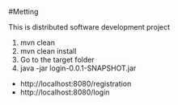 #Metting

This is distributed software development project

1. mvn clean
2. mvn clean install
3. Go to the target folder
4. java -jar login-0.0.1-SNAPSHOT.jar

- http://localhost:8080/registration
- http://localhost:8080/login
